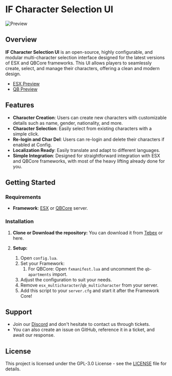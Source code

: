 # IF Character Selection UI

![Preview](./.github/preview.png)

## Overview

**IF Character Selection UI** is an open-source, highly configurable, and modular multi-character selection interface designed for the latest versions of ESX and QBCore frameworks. This UI allows players to seamlessly create, select, and manage their characters, offering a clean and modern design.

- [ESX Preview](https://youtube.com/watch?v=)
- [QB Preview](https://youtube.com/watch?v=)

## Features

- **Character Creation**: Users can create new characters with customizable details such as name, gender, nationality, and more.
- **Character Selection**: Easily select from existing characters with a simple click.
- **Re-login and Char Del**: Users can re-login and delete their characters if enabled at Config.
- **Localization Ready**: Easily translate and adapt to different languages.
- **Simple Integration**: Designed for straightforward integration with ESX and QBCore frameworks, with most of the heavy lifting already done for you.

## Getting Started

### Requirements

- **Framework**: [ESX](https://github.com/esx-framework/esx_core) or [QBCore](https://github.com/qbcore-framework/qb-core) server.

### Installation

1. **Clone or Download the repository:**
   You can download it from [Tebex](https://if-developments.tebex.io/) or here.

2. **Setup:**

   1. Open `config.lua`.
   2. Set your Framework:
      1. For QBCore: Open `fxmanifest.lua` and uncomment the `qb-apartments` import.
   3. Adjust the configuration to suit your needs.
   4. Remove `esx_multicharacter`/`qb_multicharacter` from your server.
   5. Add this script to your `server.cfg` and start it after the Framework Core!

## Support

- Join our [Discord](https://discord.gg/if-developments) and don't hesitate to contact us through tickets.
- You can also create an issue on GitHub, reference it in a ticket, and await our response.

## License

This project is licensed under the GPL-3.0 License - see the [LICENSE](LICENSE) file for details.
